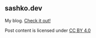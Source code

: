 ## sashko.dev

My blog. [Check it out!](https://sashko.dev)

Post content is licensed under [CC BY 4.0](https://creativecommons.org/licenses/by/4.0/?ref=chooser-v1)
